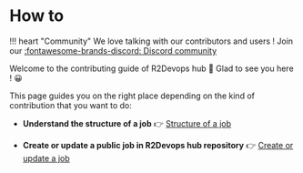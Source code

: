 # How to

!!! heart "Community"
    We love talking with our contributors and users ! Join our
    [:fontawesome-brands-discord: Discord
    community](https://discord.gg/5QKpGqR)

Welcome to the contributing guide of R2Devops hub 🥳 Glad to see you here ! 😀

This page guides you on the right place depending on the kind of contribution
that you want to do:

* **Understand the structure of a job** 👉 [Structure of a
  job](/job-structure/)
<!-- * **Suggest a feature, a new job or report a bug** 👉 [Create an
  issue](/create-issue/) -->
* **Create or update a public job in R2Devops hub repository** 👉 [Create or
  update a job](/create-update-job/)
